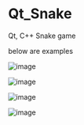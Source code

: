 # Qt_Snake
Qt, C++
Snake game

below are examples



![image](https://user-images.githubusercontent.com/121168135/211832499-ec8564a9-ee68-4fdb-9dbd-6d819aa76eec.png)

![image](https://user-images.githubusercontent.com/121168135/211833502-d703ac2d-b0df-4480-9a34-00e10df71acf.png)

![image](https://user-images.githubusercontent.com/121168135/211833146-5c0c589b-2fa7-4f36-ae1a-cad7fb6bceb8.png)

![image](https://user-images.githubusercontent.com/121168135/211833248-d19581c7-4b9c-48df-acfd-254d35665d9c.png)


